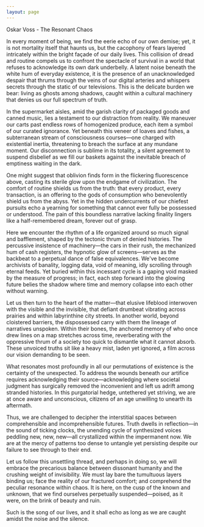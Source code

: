 ```yaml
---
layout: page
---
```

Oskar Voss - The Resonant Chaos

In every moment of being, we find the eerie echo of our own demise; yet, it is not mortality itself that haunts us, but the cacophony of fears layered intricately within the bright façade of our daily lives. This collision of dread and routine compels us to confront the spectacle of survival in a world that refuses to acknowledge its own dark underbelly. A latent noise beneath the white hum of everyday existence, it is the presence of an unacknowledged despair that thrums through the veins of our digital arteries and whispers secrets through the static of our televisions. This is the delicate burden we bear: living as ghosts among shadows, caught within a cultural machinery that denies us our full spectrum of truth.

In the supermarket aisles, amid the garish clarity of packaged goods and canned music, lies a testament to our distraction from reality. We maneuver our carts past endless rows of homogenized produce, each item a symbol of our curated ignorance. Yet beneath this veneer of loaves and fishes, a subterranean stream of consciousness courses—one charged with existential inertia, threatening to breach the surface at any mundane moment. Our disconnection is sublime in its totality, a silent agreement to suspend disbelief as we fill our baskets against the inevitable breach of emptiness waiting in the dark.

One might suggest that oblivion finds form in the flickering fluorescence above, casting its sterile glow upon the endgame of civilization. The comfort of routine shields us from the truth: that every product, every transaction, is an offering to the gods of consumption who benevolently shield us from the abyss. Yet in the hidden undercurrents of our chiefest pursuits echo a yearning for something that cannot ever fully be possessed or understood. The pain of this boundless narrative lacking finality lingers like a half-remembered dream, forever out of grasp.

Here we encounter the rhythm of a life organized around so much signal and bafflement, shaped by the tectonic thrum of denied histories. The percussive insistence of machinery—the cars in their rush, the mechanized hum of cash registers, the hypnotic glow of screens—serves as the backbeat to a perpetual dance of false equivalences. We've become archivists of banality, logging data, void of meaning, idly scrolling through eternal feeds. Yet buried within this incessant cycle is a gaping void masked by the measure of progress; in fact, each step forward into the glowing future belies the shadow where time and memory collapse into each other without warning.

Let us then turn to the heart of the matter—that elusive lifeblood interwoven with the visible and the invisible, that defiant drumbeat vibrating across prairies and within labyrinthine city streets. In another world, beyond cloistered barriers, the dispossessed carry with them the lineage of narratives unspoken. Within their bones, the anchored memory of who once drew lines on a map stretches across time, reverberating with the oppressive thrum of a society too quick to dismantle what it cannot absorb. These unvoiced truths sit like a heavy mist, laden yet ignored, a film across our vision demanding to be seen.

What resonates most profoundly in all our permutations of existence is the certainty of the unexpected. To address the wounds beneath our artifice requires acknowledging their source—acknowledging where societal judgment has surgically removed the inconvenient and left us adrift among stranded histories. In this purgatorial hedge, untethered yet striving, we are at once aware and unconscious, citizens of an age unwilling to unearth its aftermath.

Thus, we are challenged to decipher the interstitial spaces between comprehensible and incomprehensible futures. Truth dwells in reflection—in the sound of ticking clocks, the unending cycle of synthesized voices peddling new, new, new—all crystallized within the impermanent now. We are at the mercy of patterns too dense to untangle yet persisting despite our failure to see through to their end.

Let us follow this unsettling thread, and perhaps in doing so, we will embrace the precarious balance between dissonant humanity and the crushing weight of invisibility. We must lay bare the tumultuous layers binding us; face the reality of our fractured comfort; and comprehend the peculiar resonance within chaos. It is here, on the cusp of the known and unknown, that we find ourselves perpetually suspended—poised, as it were, on the brink of beauty and ruin. 

Such is the song of our lives, and it shall echo as long as we are caught amidst the noise and the silence.